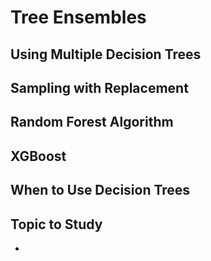 # Tree Ensembles


## Using Multiple Decision Trees


## Sampling with Replacement



## Random Forest Algorithm



## XGBoost




## When to Use Decision Trees





## Topic to Study

-